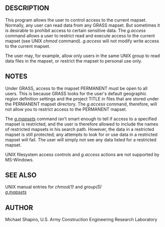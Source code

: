 ## DESCRIPTION

This program allows the user to control access to the current mapset.
Normally, any user can read data from any GRASS mapset. But sometimes it
is desirable to prohibit access to certain sensitive data. The
*g.access* command allows a user to restrict read and execute access to
the current mapset (see UNIX *chmod* command). *g.access* will not
modify write access to the current mapset.

The user may, for example, allow only users in the same UNIX group to
read data files in the mapset, or restrict the mapset to personal use
only.

## NOTES

Under GRASS, access to the mapset PERMANENT must be open to all users.
This is because GRASS looks for the user's default geographic region
definition settings and the project TITLE in files that are stored under
the PERMANENT mapset directory. The *g.access* command, therefore, will
not allow you to restrict access to the PERMANENT mapset.

The *[g.mapsets](g.mapsets.md)* command isn't smart enough to tell if
access to a specified mapset is restricted, and the user is therefore
allowed to include the names of restricted mapsets in his search path.
However, the data in a restricted mapset is still protected; any
attempts to look for or use data in a restricted mapset will fail. The
user will simply not see any data listed for a restricted mapset.

UNIX filesystem access controls and *g.access* actions are not supported
by MS-Windows.

## SEE ALSO

UNIX manual entries for *chmod(1)* and *group(5)*  
*[g.mapsets](g.mapsets.md)*

## AUTHOR

Michael Shapiro, U.S. Army Construction Engineering Research Laboratory
